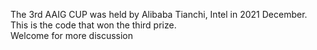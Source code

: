 The 3rd AAIG CUP was held by Alibaba Tianchi, Intel in 2021 December. <br>
This is the code that won the third prize.<br>
Welcome for more discussion

